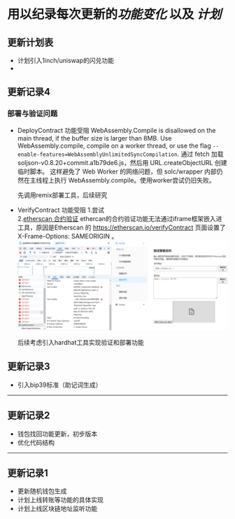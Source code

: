 # 用以纪录每次更新的*功能变化* 以及 *计划*
## 更新计划表
-   计划引入1inch/uniswap的闪兑功能
-    





## 更新记录4
  
### 部署与验证问题
-  DeployContract 功能受阻
    WebAssembly.Compile is disallowed on the main thread, if the buffer size is larger than 8MB. Use WebAssembly.compile, compile on a worker thread, or use the flag `--enable-features=WebAssemblyUnlimitedSyncCompilation`. 
  通过 fetch 加载 soljson-v0.8.20+commit.a1b79de6.js，然后用 URL.createObjectURL 创建临时脚本。
这样避免了 Web Worker 的网络问题，但 solc/wrapper 内部仍然在主线程上执行 WebAssembly.compile。使用worker尝试仍旧失败。

    先调用remix部署工具，后续研究
- VerifyContract 功能受阻
  1.尝试  
  2.[etherscan 合约验证](https://etherscan.io/verifyContract) ethercan的合约验证功能无法通过iframe框架嵌入进工具，原因是Etherscan 的 https://etherscan.io/verifyContract 页面设置了 X-Frame-Options: SAMEORIGIN 。
  ![alt text](./src/ExtraContent/ErrorsRecord/尝试嵌入etherscanVerify.png)

  后续考虑引入hardhat工具实现验证和部署功能

## 更新记录3
-  引入bip39标准（助记词生成）

-------------------------------------------------------
## 更新记录2
-  钱包找回功能更新，初步版本
-  优化代码结构


-------------------------------------------------------
## 更新记录1
- 更新随机钱包生成
- 计划上线转账等功能的具体实现
- 计划上线区块链地址监听功能